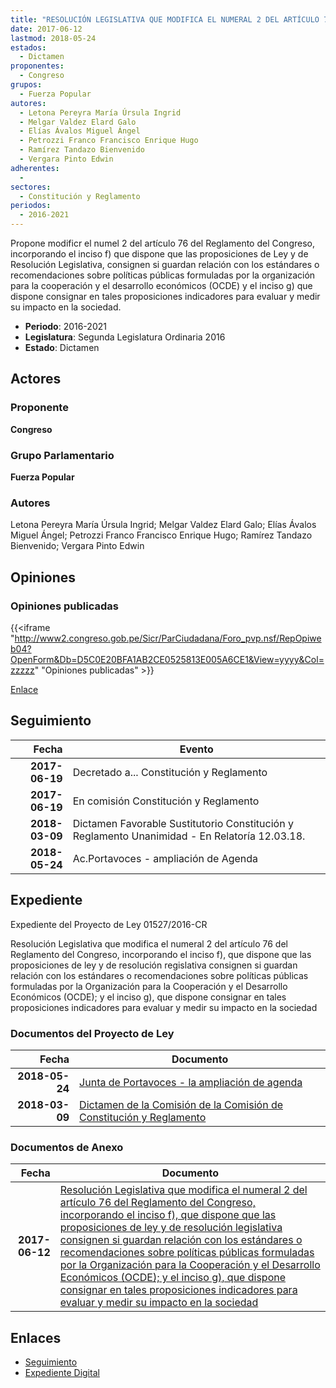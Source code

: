```yaml
---
title: "RESOLUCIÓN LEGISLATIVA QUE MODIFICA EL NUMERAL 2 DEL ARTÍCULO 76 DEL REGLAMENTO DEL CONGRESO, INCORPORANDO EL INCISO F) QUE DISPONE QUE LAS PROPOSICIONES DE LEY Y DE RESOLUCIÓN LEGISLATIVA, CONSIGNEN SI GUARDAN RELACIÓN CON LOS ESTÁNDARES O RECOMENDACIONES SOBRE POLÍTICAS FORMULADAS POR LA ORGANIZACIÓN PARA LA COOPERACIÓN Y EL DESARROLLO ECONÓMICOS (OCDE) Y EL INCISO G) QUE DISPONE CONSIGNAR EN TALES PROPOSICIONES INDICADORES PARA EVALUAR Y MEDIR SU IMPACTO EN LA SOCIEDAD."
date: 2017-06-12
lastmod: 2018-05-24
estados: 
  - Dictamen
proponentes: 
  - Congreso
grupos: 
  - Fuerza Popular
autores: 
  - Letona Pereyra María Úrsula Ingrid
  - Melgar Valdez Elard Galo
  - Elías Ávalos Miguel Ángel
  - Petrozzi Franco Francisco Enrique Hugo
  - Ramírez Tandazo Bienvenido
  - Vergara Pinto Edwin
adherentes: 
  - 
sectores: 
  - Constitución y Reglamento
periodos: 
  - 2016-2021
---
```


Propone modificr el numel 2 del artículo 76 del Reglamento del Congreso, incorporando el inciso f) que dispone que las proposiciones de Ley y de Resolución Legislativa, consignen si guardan relación con los estándares o recomendaciones sobre políticas públicas formuladas por la organización para la cooperación y el desarrollo económicos (OCDE) y el inciso g) que dispone consignar en tales proposiciones indicadores para evaluar y medir su impacto en la sociedad.

- **Periodo**: 2016-2021
- **Legislatura**: Segunda Legislatura Ordinaria 2016
- **Estado**: Dictamen

## Actores

### Proponente

**Congreso**

### Grupo Parlamentario

**Fuerza Popular**

### Autores

Letona Pereyra María Úrsula Ingrid; Melgar Valdez Elard Galo; Elías Ávalos Miguel Ángel; Petrozzi Franco Francisco Enrique Hugo; Ramírez Tandazo Bienvenido; Vergara Pinto Edwin


## Opiniones

### Opiniones publicadas

{{<iframe "http://www2.congreso.gob.pe/Sicr/ParCiudadana/Foro_pvp.nsf/RepOpiweb04?OpenForm&Db=D5C0E20BFA1AB2CE0525813E005A6CE1&View=yyyy&Col=zzzzz" "Opiniones publicadas" >}}

[Enlace](http://www2.congreso.gob.pe/Sicr/ParCiudadana/Foro_pvp.nsf/RepOpiweb04?OpenForm&Db=D5C0E20BFA1AB2CE0525813E005A6CE1&View=yyyy&Col=zzzzz)

## Seguimiento

| Fecha | Evento |
|------:|--------|
| **2017-06-19** | Decretado a... Constitución y Reglamento|
| **2017-06-19** | En comisión Constitución y Reglamento|
| **2018-03-09** | Dictamen Favorable Sustitutorio Constitución y Reglamento Unanimidad - En Relatoría 12.03.18.|
| **2018-05-24** | Ac.Portavoces - ampliación de Agenda|


## Expediente

Expediente del Proyecto de Ley 01527/2016-CR

Resolución Legislativa que modifica el numeral 2 del artículo 76 del Reglamento del Congreso, incorporando el inciso f), que dispone que las proposiciones de ley y de resolución regislativa consignen si guardan relación con los estándares o recomendaciones sobre políticas públicas formuladas por la Organización para la Cooperación y el Desarrollo Económicos (OCDE); y el inciso g), que dispone consignar en tales proposiciones indicadores para evaluar y medir su impacto en la sociedad


### Documentos del Proyecto de Ley

| Fecha | Documento |
|------:|--------|
| **2018-05-24** | [Junta de Portavoces - la ampliación de agenda](http://www.leyes.congreso.gob.pe/Documentos/2016_2021/Acuerdos/Junta_Portavoces/AJP0152720180524.pdf) |
| **2018-03-09** | [Dictamen de la Comisión de la Comisión de Constitución y Reglamento](http://www.leyes.congreso.gob.pe/Documentos/2016_2021/Dictamenes/Proyectos_de_Ley/01527DC04MAY20180309.pdf) |

### Documentos de Anexo

| Fecha | Documento |
|------:|--------|
| **2017-06-12** | [Resolución Legislativa que modifica el numeral 2 del artículo 76 del Reglamento del Congreso, incorporando el inciso f), que dispone que las proposiciones de ley y de resolución legislativa consignen si guardan relación con los estándares o recomendaciones sobre políticas públicas formuladas por la Organización para la Cooperación y el Desarrollo Económicos (OCDE); y el inciso g), que dispone consignar en tales proposiciones indicadores para evaluar y medir su impacto en la sociedad](http://www.leyes.congreso.gob.pe/Documentos/2016_2021/Proyectos_de_Ley_y_de_Resoluciones_Legislativas/PL0152720170612..pdf) |

## Enlaces 

- [Seguimiento](http://www2.congreso.gob.pe/Sicr/TraDocEstProc/CLProLey2016.nsf/f7fff46988ca05b1052578e100829cc7/3b0cba30406ad0be0525813d0081fbe9?OpenDocument)
- [Expediente Digital](http://www2.congreso.gob.pehttp://www2.congreso.gob.pe/Sicr/TraDocEstProc/CLProLey2016.nsf/f7fff46988ca05b1052578e100829cc7/3b0cba30406ad0be0525813d0081fbe9?OpenDocument&Click=05257FB7005EB655.eb71d0cf91d8294e05256cdf006b5706/$Body/0.1C6C)
